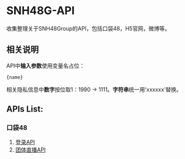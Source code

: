 # SNH48G-API
收集整理关于SNH48Group的API，包括口袋48，H5官网，微博等。

## 相关说明

API中**输入参数**使用变量名占位：
```
{name}
```

相关隐私信息中**数字**按位取1：1990 -> 1111。**字符串**统一用'xxxxxx'替换。

## APIs List:

### 口袋48
1. [登录API](https://github.com/theprimone/SNH48G-API/blob/master/pocket48/login.md)
2. [团体直播API](https://github.com/theprimone/SNH48G-API/blob/master/pocket48/group-live.md)
